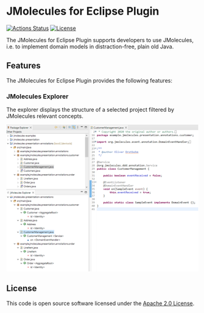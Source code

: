 # JMolecules for Eclipse Plugin
[![Actions Status](https://github.com/xmolecules/jmolecules-eclipse-plugin/workflows/build/badge.svg?branch=main)](https://github.com/xmolecules/jmolecules-eclipse-plugin/actions)
[![License](http://img.shields.io/:license-apache-blue.svg)](http://www.apache.org/licenses/LICENSE-2.0.html)

The JMolecules for Eclipse Plugin supports developers to use JMolecules, i.e. to implement domain models in distraction-free, plain old Java.

## Features

The JMolecules for Eclipse Plugin provides the following features:

### JMolecules Explorer

The explorer displays the structure of a selected project filtered by JMolecules relevant concepts.

![JMolecules Explorer](docs/jmolecules-explorer.png)

## License
This code is open source software licensed under the [Apache 2.0 License](https://www.apache.org/licenses/LICENSE-2.0.html).
